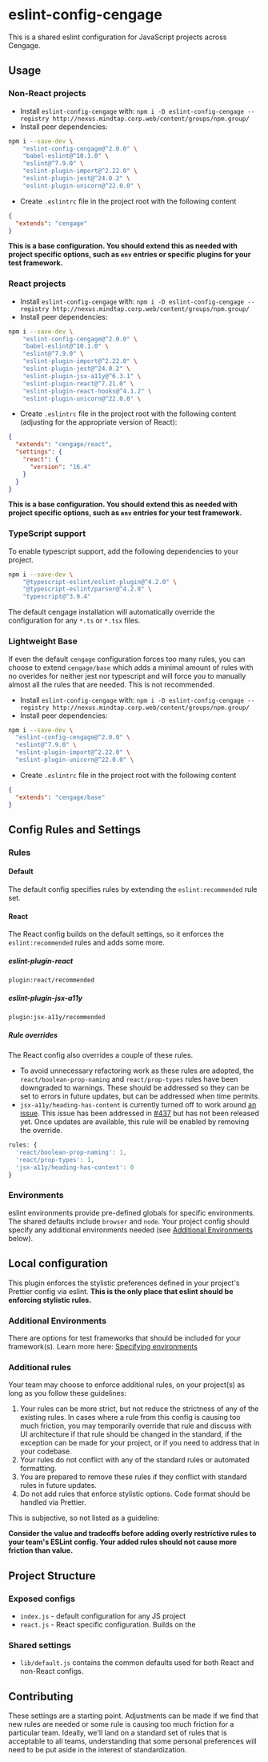 # eslint-config-cengage

This is a shared eslint configuration for JavaScript projects across Cengage.

## Usage

### Non-React projects

- Install `eslint-config-cengage` with: `npm i -D eslint-config-cengage --registry http://nexus.mindtap.corp.web/content/groups/npm.group/`
- Install peer dependencies: 

```sh
npm i --save-dev \
    "eslint-config-cengage@^2.0.0" \
    "babel-eslint@^10.1.0" \
    "eslint@^7.9.0" \
    "eslint-plugin-import@^2.22.0" \  
    "eslint-plugin-jest@^24.0.2" \
    "eslint-plugin-unicorn@^22.0.0" \
   ```

- Create `.eslintrc` file in the project root with the following content

```json
{
  "extends": "cengage"
}
```

**This is a base configuration. You should extend this as needed with project specific options, such as `env` entries or specific plugins for your test framework.**

### React projects

- Install `eslint-config-cengage` with: `npm i -D eslint-config-cengage --registry http://nexus.mindtap.corp.web/content/groups/npm.group/`
- Install peer dependencies: 
```sh
npm i --save-dev \
    "eslint-config-cengage@^2.0.0" \ 
    "babel-eslint@^10.1.0" \
    "eslint@^7.9.0" \
    "eslint-plugin-import@^2.22.0" \  
    "eslint-plugin-jest@^24.0.2" \
    "eslint-plugin-jsx-a11y@^6.3.1" \
    "eslint-plugin-react@^7.21.0" \
    "eslint-plugin-react-hooks@^4.1.2" \   
    "eslint-plugin-unicorn@^22.0.0" \
```

- Create `.eslintrc` file in the project root with the following content (adjusting for the appropriate version of React):

```json
{
  "extends": "cengage/react",
  "settings": {
    "react": {
      "version": "16.4"
    }
  }
}
```

**This is a base configuration. You should extend this as needed with project specific options, such as `env` entries for your test framework.**

### TypeScript support

To enable typescript support, add the following dependencies to your project. 

```sh
npm i --save-dev \
    "@typescript-eslint/eslint-plugin@^4.2.0" \
    "@typescript-eslint/parser@^4.2.0" \
    "typescript@^3.9.4"
```

The default cengage installation will automatically override the configuration for any `*.ts` or `*.tsx` files.

### Lightweight Base

If even the default `cengage` configuration forces too many rules, you can choose to extend `cengage/base` which adds a minimal amount of rules with no overides for neither jest nor typescript and will force you to manually almost all the rules that are needed. This is not recommended.

- Install `eslint-config-cengage` with: `npm i -D eslint-config-cengage --registry http://nexus.mindtap.corp.web/content/groups/npm.group/`
- Install peer dependencies: 

```sh
npm i --save-dev \
  "eslint-config-cengage@^2.0.0" \ 
  "eslint@^7.9.0" \
  "eslint-plugin-import@^2.22.0" \  
  "eslint-plugin-unicorn@^22.0.0" \
```

- Create `.eslintrc` file in the project root with the following content

```json
{
  "extends": "cengage/base"
}
```


## Config Rules and Settings

### Rules

#### Default

The default config specifies rules by extending the `eslint:recommended` rule set.

#### React

The React config builds on the default settings, so it enforces the `eslint:recommended` rules and adds some more.

##### eslint-plugin-react

`plugin:react/recommended`

##### eslint-plugin-jsx-a11y

`plugin:jsx-a11y/recommended`

##### Rule overrides

The React config also overrides a couple of these rules.

- To avoid unnecessary refactoring work as these rules are adopted, the `react/boolean-prop-naming` and `react/prop-types` rules have been downgraded to warnings. These should be addressed so they can be set to errors in future updates, but can be addressed when time permits.
- `jsx-a11y/heading-has-content` is currently turned off to work around [an issue](https://github.com/evcohen/eslint-plugin-jsx-a11y/issues/440). This issue has been addressed in [#437](https://github.com/evcohen/eslint-plugin-jsx-a11y/pull/437) but has not been released yet. Once updates are available, this rule will be enabled by removing the override.

```js
rules: {
  'react/boolean-prop-naming': 1,
  'react/prop-types': 1,
  'jsx-a11y/heading-has-content': 0
}
```

### Environments

eslint environments provide pre-defined globals for specific environments. The shared defaults include `browser` and `node`. Your project config should specify any additional environments needed (see [Additional Environments](#additional-environments) below).

## Local configuration

This plugin enforces the stylistic preferences defined in your project's Prettier config via eslint. **This is the only place that eslint should be enforcing stylistic rules.**

### Additional Environments

There are options for test frameworks that should be included for your framework(s). Learn more here: [Specifying environments](https://eslint.org/docs/user-guide/configuring#specifying-environments)

### Additional rules

Your team may choose to enforce additional rules, on your project(s) as long as you follow these guidelines:

1.  Your rules can be more strict, but not reduce the strictness of any of the existing rules. In cases where a rule from this config is causing too much friction, you may temporarily override that rule and discuss with UI architecture if that rule should be changed in the standard, if the exception can be made for your project, or if you need to address that in your codebase.
2.  Your rules do not conflict with any of the standard rules or automated formatting.
3.  You are prepared to remove these rules if they conflict with standard rules in future updates.
4.  Do not add rules that enforce stylistic options. Code format should be handled via Prettier.

This is subjective, so not listed as a guideline:

**Consider the value and tradeoffs before adding overly restrictive rules to your team's ESLint config. Your added rules should not cause more friction than value.**

## Project Structure

### Exposed configs

- `index.js` - default configuration for any JS project
- `react.js` - React specific configuration. Builds on the

### Shared settings

- `lib/default.js` contains the common defaults used for both React and non-React configs.

## Contributing

These settings are a starting point. Adjustments can be made if we find that new rules are needed or some rule is causing too much friction for a particular team. Ideally, we'll land on a standard set of rules that is acceptable to all teams, understanding that some personal preferences will need to be put aside in the interest of standardization.
